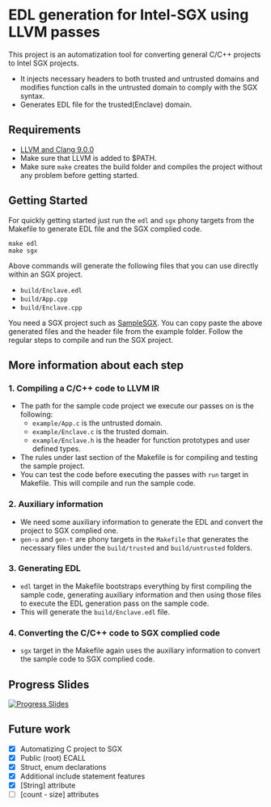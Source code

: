 # EDL generation for Intel-SGX using LLVM passes

This project is an automatization tool for converting general C/C++ projects to Intel SGX projects. 

- It injects necessary headers to both trusted and untrusted domains and modifies function calls in the untrusted domain to comply with the SGX syntax.
- Generates EDL file for the trusted(Enclave) domain.


## Requirements
- [LLVM and Clang 9.0.0](https://releases.llvm.org/download.html)
- Make sure that LLVM is added to $PATH.
- Make sure `make` creates the build folder and compiles the project without any problem before getting started. 


## Getting Started
For quickly getting started just run the `edl` and `sgx` phony targets from the Makefile to generate EDL file and the SGX complied code.
```
make edl
make sgx
```
Above commands will generate the following files that you can use directly within an SGX project.
- `build/Enclave.edl`
- `build/App.cpp`
- `build/Enclave.cpp`

You need a SGX project such as [SampleSGX](https://github.com/eralpsahin/sample-sgx). You can copy paste the above generated files and the header file from the example folder. Follow the regular steps to compile and run the SGX project.

## More information about each step

### 1. Compiling a C/C++ code to LLVM IR
- The path for the sample code project we execute our passes on is the following:
  - `example/App.c` is the untrusted domain.
  - `example/Enclave.c` is the trusted domain.
  - `example/Enclave.h` is the header for function prototypes and user defined types.
- The rules under last section of the Makefile is for compiling and testing the sample project.
- You can test the code before executing the passes with `run` target in Makefile. This will compile and run the sample code.



### 2. Auxiliary information
- We need some auxiliary information to generate the EDL and convert the project to SGX complied one.
- `gen-u` and `gen-t` are phony targets in the `Makefile` that generates the necessary files under the `build/trusted` and `build/untrusted` folders.


### 3. Generating EDL
- `edl` target in the Makefile bootstraps everything by first compiling the sample code, generating auxiliary information and then using those files to execute the EDL generation pass on the sample code.
- This will generate the `build/Enclave.edl` file.

### 4. Converting the C/C++ code to SGX complied code
- `sgx` target in the Makefile again uses the auxiliary information to convert the sample code to SGX complied code.

## Progress Slides

[![Progress Slides](https://user-images.githubusercontent.com/10602289/82127969-45759600-9785-11ea-864d-616e14e2ed7b.png)](https://github.com/eralpsahin/edl/files/4403922/slides.pptx)

## Future work 

- [X] Automatizing C project to SGX
- [X] Public (root) ECALL
- [X] Struct, enum declarations
- [X] Additional include statement features
- [X] [String] attribute
- [ ] [count - size] attributes
